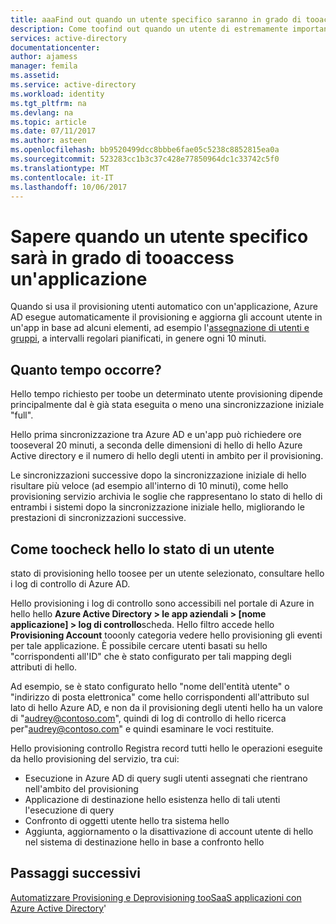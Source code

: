 ```yaml
---
title: aaaFind out quando un utente specifico saranno in grado di tooaccess un'applicazione | Documenti Microsoft
description: Come toofind out quando un utente di estremamente importante essere in grado di tooaccess un'applicazione sono stati configurati per il provisioning utente con Azure AD
services: active-directory
documentationcenter: 
author: ajamess
manager: femila
ms.assetid: 
ms.service: active-directory
ms.workload: identity
ms.tgt_pltfrm: na
ms.devlang: na
ms.topic: article
ms.date: 07/11/2017
ms.author: asteen
ms.openlocfilehash: bb9520499dcc8bbbe6fae05c5238c8852815ea0a
ms.sourcegitcommit: 523283cc1b3c37c428e77850964dc1c33742c5f0
ms.translationtype: MT
ms.contentlocale: it-IT
ms.lasthandoff: 10/06/2017
---
```

# <a name="find-out-when-a-specific-user-will-be-able-tooaccess-an-application"></a>Sapere quando un utente specifico sarà in grado di tooaccess un'applicazione
Quando si usa il provisioning utenti automatico con un'applicazione, Azure AD esegue automaticamente il provisioning e aggiorna gli account utente in un'app in base ad alcuni elementi, ad esempio l'[assegnazione di utenti e gruppi](https://docs.microsoft.com/azure/active-directory/active-directory-coreapps-assign-user-azure-portal), a intervalli regolari pianificati, in genere ogni 10 minuti.

## <a name="how-long-does-it-take"></a>Quanto tempo occorre?

Hello tempo richiesto per toobe un determinato utente provisioning dipende principalmente dal è già stata eseguita o meno una sincronizzazione iniziale "full".

Hello prima sincronizzazione tra Azure AD e un'app può richiedere ore tooseveral 20 minuti, a seconda delle dimensioni di hello di hello Azure Active directory e il numero di hello degli utenti in ambito per il provisioning. 

Le sincronizzazioni successive dopo la sincronizzazione iniziale di hello risultare più veloce (ad esempio all'interno di 10 minuti), come hello provisioning servizio archivia le soglie che rappresentano lo stato di hello di entrambi i sistemi dopo la sincronizzazione iniziale hello, migliorando le prestazioni di sincronizzazioni successive.

## <a name="how-toocheck-hello-status-of-a-user"></a>Come toocheck hello lo stato di un utente

stato di provisioning hello toosee per un utente selezionato, consultare hello i log di controllo di Azure AD.

Hello provisioning i log di controllo sono accessibili nel portale di Azure in hello hello **Azure Active Directory &gt; le app aziendali &gt; \[nome applicazione\] &gt; log di controllo**scheda. Hello filtro accede hello **Provisioning Account** tooonly categoria vedere hello provisioning gli eventi per tale applicazione. È possibile cercare utenti basati su hello "corrispondenti all'ID" che è stato configurato per tali mapping degli attributi di hello. 

Ad esempio, se è stato configurato hello "nome dell'entità utente" o "indirizzo di posta elettronica" come hello corrispondenti all'attributo sul lato di hello Azure AD, e non da il provisioning degli utenti hello ha un valore di "audrey@contoso.com", quindi di log di controllo di hello ricerca per"audrey@contoso.com" e quindi esaminare le voci restituite.

Hello provisioning controllo Registra record tutti hello le operazioni eseguite da hello provisioning del servizio, tra cui:

* Esecuzione in Azure AD di query sugli utenti assegnati che rientrano nell'ambito del provisioning
* Applicazione di destinazione hello esistenza hello di tali utenti l'esecuzione di query
* Confronto di oggetti utente hello tra sistema hello
* Aggiunta, aggiornamento o la disattivazione di account utente di hello nel sistema di destinazione hello in base a confronto hello

## <a name="next-steps"></a>Passaggi successivi
[Automatizzare Provisioning e Deprovisioning tooSaaS applicazioni con Azure Active Directory](https://docs.microsoft.com/azure/active-directory/active-directory-saas-app-provisioning)'
